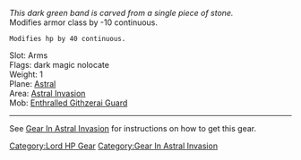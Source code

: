 *This dark green band is carved from a single piece of stone.*  
Modifies armor class by -10 continuous.

`Modifies hp by 40 continuous.`

Slot: Arms  
Flags: dark magic nolocate  
Weight: 1  
Plane: [Astral](:Category:Astral "wikilink")  
Area: [Astral Invasion](:Category:Astral_Invasion "wikilink")  
Mob: [Enthralled Githzerai
Guard](Enthralled_Githzerai_Guard "wikilink")  

------------------------------------------------------------------------

See [Gear In Astral
Invasion](:Category:Gear_In_Astral_Invasion "wikilink") for instructions
on how to get this gear.

[Category:Lord HP Gear](Category:Lord_HP_Gear "wikilink") [Category:Gear
In Astral Invasion](Category:Gear_In_Astral_Invasion "wikilink")
